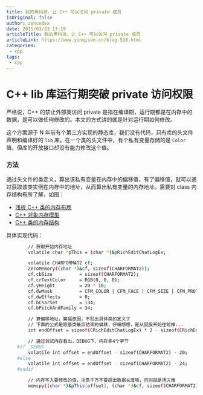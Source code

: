 ```yaml
---
title: 我的黑科技，让 C++ 可以访问 private 成员
isOriginal: false
author: zencodex
date: 2015/03/23 17:19
articleTitle: 我的黑科技，让 C++ 可以访问 private 成员
articleLink: https://www.yinqisen.cn/blog-530.html
categories:
 - cpp
tags:
 - cpp
---
```


# C++ lib 库运行期突破 private 访问权限

严格说，C++ 的禁止外部类访问 private 是指在编译期，运行期都是在内存中的数据，是可以做任何修改的。本文的方式讲的就是针对运行期如何修改。

这个方案源于 N 年前有个第三方实现的静态库，我们没有代码，只有库的头文件声明和编译好的 `lib` 库。在一个类的头文件中，有个私有变量存储的是 `Color` 值，但库的开放接口却没有能力修改这个值。

### 方法

通过头文件的类定义，算出该私有变量在内存中的偏移值，有了偏移值，就可以通过获取该类实例在内存中的地址，从而算出私有变量的内存地址。需要对 class 内存结构有所了解，如图：

- [浅析 C++ 类的内存布局](https://www.zhihu.com/tardis/zm/art/380147337?source_id=1003)
- [C++ 对象内存模型](https://tangocc.github.io/2018/03/20/cpp-class-memory-struct/)
- [C++ 类的内存结构](https://www.cnblogs.com/sinpo828/p/13156042.html)

具体实现代码：

```bash
        // 获取开始内存地址
        volatile char *pThis = (char *)&pRichEditChatLogEx;

        volatile CHARFORMAT2 cf;
        ZeroMemory((char *)&cf, sizeof(CHARFORMAT2));
        cf.cbSize          = sizeof(CHARFORMAT2);
        cf.crTextColor     = RGB(0, 0, 0);
        cf.yHeight         = 20 * 10;
        cf.dwMask          = CFM_COLOR | CFM_FACE | CFM_SIZE | CFM_PROTECTED;
        cf.dwEffects       = 0;
        cf.bCharSet        = 134;
        cf.bPitchAndFamily = 34;

        // 算偏移地址，篇幅原因，不贴出具体类的定义了
        // 下面的公式是取基类最后结束的偏移，仔细想想，是从屁股开始往前推...
        int endOffset = sizeof(CRichEditChatLogEx) * 2 - sizeof(CRichEditChatLog);

        // 通过调试内存看出，DEBUG下，内存多4个字节
    #if _DEBUG
        volatile int offset = endOffset - sizeof(CHARFORMAT2) - 20;
    #else
        volatile int offset = endOffset - sizeof(CHARFORMAT2) - 24;
    #endif

        // 内存写入要修改的值，注意千万不要超出数据长度哦，否则就是场灾难
        memcpy((char *)&pThis[offset], (char *)&cf, sizeof(CHARFORMAT2));
```